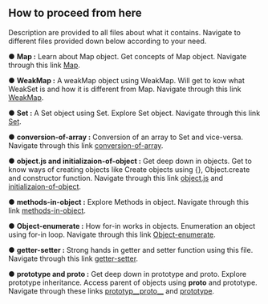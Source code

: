 ## How to proceed from here

Description are provided to all files about what it contains. Navigate to different files provided down below according to your need.

● **Map :** Learn about Map object. Get concepts of Map object. Navigate through this link [Map](./Map.js).

● **WeakMap :** A weakMap object using WeakMap. Will get to kow what WeakSet is and how it is different from Map. Navigate through this link [WeakMap](./WeakMap.js).

● **Set :** A Set object using Set. Explore Set object. Navigate through this link [Set](./Set.js).

● **conversion-of-array :** Conversion of an array to Set and vice-versa. Navigate through this link [conversion-of-array](./conversion-of-array.js).

● **object.js and initializaion-of-object :** Get deep down in objects. Get to know ways of creating objects like Create objects using {}, Object.create and constructor function. Navigate through this link [object.js](./object.js) and [initializaion-of-object](./initialiazzation-of-object.js).

● **methods-in-object :** Explore Methods in object. Navigate through this link [methods-in-object](./methods-in-object.js).

● **Object-enumerate :** How for-in works in objects. Enumeration an object using for-in loop. Navigate through this link [Object-enumerate](./Object-enumerate.js).

● **getter-setter :** Strong hands in getter and setter function using this file. Navigate through this link [getter-setter](./getter-setter.js).

● **prototype and proto :** Get deep down in prototype and proto. Explore prototype inheritance. Access parent of objects using **proto** and prototype. Navigate through these links [prototyp__proto__](./prototyp__proto__.js) and [prototype](./prototype.js).
